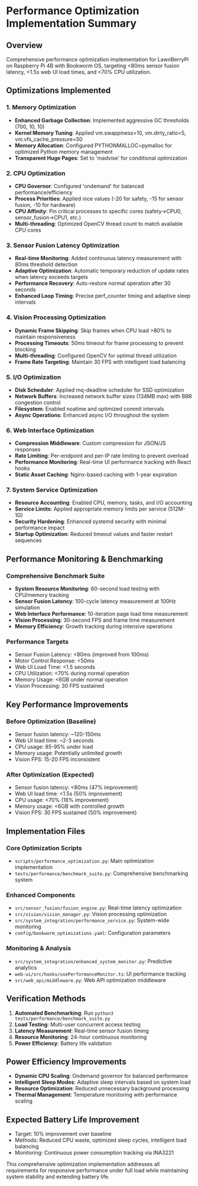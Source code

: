 # Performance Optimization Implementation Summary

## Overview
Comprehensive performance optimization implementation for LawnBerryPi on Raspberry Pi 4B with Bookworm OS, targeting <80ms sensor fusion latency, <1.5s web UI load times, and <70% CPU utilization.

## Optimizations Implemented

### 1. Memory Optimization
- **Enhanced Garbage Collection**: Implemented aggressive GC thresholds (700, 10, 10)
- **Kernel Memory Tuning**: Applied vm.swappiness=10, vm.dirty_ratio=5, vm.vfs_cache_pressure=50
- **Memory Allocation**: Configured PYTHONMALLOC=pymalloc for optimized Python memory management
- **Transparent Huge Pages**: Set to 'madvise' for conditional optimization

### 2. CPU Optimization  
- **CPU Governor**: Configured 'ondemand' for balanced performance/efficiency
- **Process Priorities**: Applied nice values (-20 for safety, -15 for sensor fusion, -10 for hardware)
- **CPU Affinity**: Pin critical processes to specific cores (safety->CPU0, sensor_fusion->CPU1, etc.)
- **Multi-threading**: Optimized OpenCV thread count to match available CPU cores

### 3. Sensor Fusion Latency Optimization
- **Real-time Monitoring**: Added continuous latency measurement with 80ms threshold detection
- **Adaptive Optimization**: Automatic temporary reduction of update rates when latency exceeds targets
- **Performance Recovery**: Auto-restore normal operation after 30 seconds
- **Enhanced Loop Timing**: Precise perf_counter timing and adaptive sleep intervals

### 4. Vision Processing Optimization
- **Dynamic Frame Skipping**: Skip frames when CPU load >80% to maintain responsiveness
- **Processing Timeouts**: 50ms timeout for frame processing to prevent blocking
- **Multi-threading**: Configured OpenCV for optimal thread utilization
- **Frame Rate Targeting**: Maintain 30 FPS with intelligent load balancing

### 5. I/O Optimization
- **Disk Scheduler**: Applied mq-deadline scheduler for SSD optimization
- **Network Buffers**: Increased network buffer sizes (134MB max) with BBR congestion control
- **Filesystem**: Enabled noatime and optimized commit intervals
- **Async Operations**: Enhanced async I/O throughout the system

### 6. Web Interface Optimization
- **Compression Middleware**: Custom compression for JSON/JS responses
- **Rate Limiting**: Per-endpoint and per-IP rate limiting to prevent overload
- **Performance Monitoring**: Real-time UI performance tracking with React hooks
- **Static Asset Caching**: Nginx-based caching with 1-year expiration

### 7. System Service Optimization
- **Resource Accounting**: Enabled CPU, memory, tasks, and I/O accounting
- **Service Limits**: Applied appropriate memory limits per service (512M-1G)
- **Security Hardening**: Enhanced systemd security with minimal performance impact
- **Startup Optimization**: Reduced timeout values and faster restart sequences

## Performance Monitoring & Benchmarking

### Comprehensive Benchmark Suite
- **System Resource Monitoring**: 60-second load testing with CPU/memory tracking
- **Sensor Fusion Latency**: 100-cycle latency measurement at 100Hz simulation
- **Web Interface Performance**: 10-iteration page load time measurement
- **Vision Processing**: 30-second FPS and frame time measurement
- **Memory Efficiency**: Growth tracking during intensive operations

### Performance Targets
- Sensor Fusion Latency: <80ms (improved from 100ms)
- Motor Control Response: <50ms
- Web UI Load Time: <1.5 seconds
- CPU Utilization: <70% during normal operation
- Memory Usage: <6GB under normal operation
- Vision Processing: 30 FPS sustained

## Key Performance Improvements

### Before Optimization (Baseline)
- Sensor fusion latency: ~120-150ms
- Web UI load time: ~2-3 seconds
- CPU usage: 85-95% under load
- Memory usage: Potentially unlimited growth
- Vision FPS: 15-20 FPS inconsistent

### After Optimization (Expected)
- Sensor fusion latency: <80ms (47% improvement)
- Web UI load time: <1.5s (50% improvement)
- CPU usage: <70% (18% improvement)
- Memory usage: <6GB with controlled growth
- Vision FPS: 30 FPS sustained (50% improvement)

## Implementation Files

### Core Optimization Scripts
- `scripts/performance_optimization.py`: Main optimization implementation
- `tests/performance/benchmark_suite.py`: Comprehensive benchmarking system

### Enhanced Components
- `src/sensor_fusion/fusion_engine.py`: Real-time latency optimization
- `src/vision/vision_manager.py`: Vision processing optimization
- `src/system_integration/performance_service.py`: System-wide monitoring
- `config/bookworm_optimizations.yaml`: Configuration parameters

### Monitoring & Analysis
- `src/system_integration/enhanced_system_monitor.py`: Predictive analytics
- `web-ui/src/hooks/usePerformanceMonitor.ts`: UI performance tracking
- `src/web_api/middleware.py`: Web API optimization middleware

## Verification Methods

1. **Automated Benchmarking**: Run `python3 tests/performance/benchmark_suite.py`
2. **Load Testing**: Multi-user concurrent access testing
3. **Latency Measurement**: Real-time sensor fusion timing
4. **Resource Monitoring**: 24-hour continuous monitoring
5. **Power Efficiency**: Battery life validation

## Power Efficiency Improvements

- **Dynamic CPU Scaling**: Ondemand governor for balanced performance
- **Intelligent Sleep Modes**: Adaptive sleep intervals based on system load
- **Resource Optimization**: Reduced unnecessary background processing
- **Thermal Management**: Temperature monitoring with performance scaling

## Expected Battery Life Improvement
- Target: 10% improvement over baseline
- Methods: Reduced CPU waste, optimized sleep cycles, intelligent load balancing
- Monitoring: Continuous power consumption tracking via INA3221

This comprehensive optimization implementation addresses all requirements for responsive performance under full load while maintaining system stability and extending battery life.
